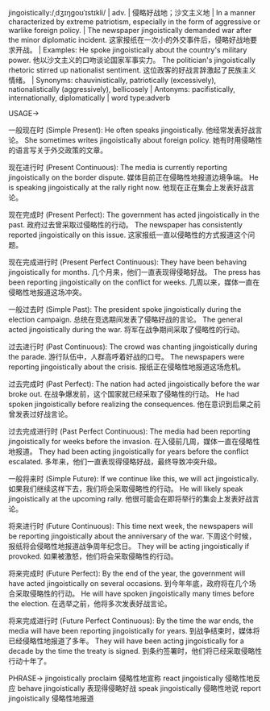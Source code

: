 jingoistically:/ˌdʒɪŋɡoʊˈɪstɪkli/ | adv. | 侵略好战地；沙文主义地 | In a manner characterized by extreme patriotism, especially in the form of aggressive or warlike foreign policy. | The newspaper jingoistically demanded war after the minor diplomatic incident.  这家报纸在一次小的外交事件后，侵略好战地要求开战。 | Examples: He spoke jingoistically about the country's military power. 他以沙文主义的口吻谈论国家军事实力。 The politician's jingoistically rhetoric stirred up nationalist sentiment. 这位政客的好战言辞激起了民族主义情绪。 | Synonyms: chauvinistically, patriotically (excessively), nationalistically (aggressively), bellicosely | Antonyms: pacifistically, internationally, diplomatically | word type:adverb


USAGE->

一般现在时 (Simple Present):
He often speaks jingoistically. 他经常发表好战言论。
She sometimes writes jingoistically about foreign policy. 她有时用侵略性的语言写关于外交政策的文章。

现在进行时 (Present Continuous):
The media is currently reporting jingoistically on the border dispute.  媒体目前正在侵略性地报道边境争端。
He is speaking jingoistically at the rally right now. 他现在正在集会上发表好战言论。

现在完成时 (Present Perfect):
The government has acted jingoistically in the past. 政府过去曾采取过侵略性的行动。
The newspaper has consistently reported jingoistically on this issue.  这家报纸一直以侵略性的方式报道这个问题。

现在完成进行时 (Present Perfect Continuous):
They have been behaving jingoistically for months. 几个月来，他们一直表现得侵略好战。
The press has been reporting jingoistically on the conflict for weeks.  几周以来，媒体一直在侵略性地报道这场冲突。


一般过去时 (Simple Past):
The president spoke jingoistically during the election campaign. 总统在竞选期间发表了侵略好战的言论。
The general acted jingoistically during the war. 将军在战争期间采取了侵略性的行动。

过去进行时 (Past Continuous):
The crowd was chanting jingoistically during the parade. 游行队伍中，人群高呼着好战的口号。
The newspapers were reporting jingoistically about the crisis. 报纸正在侵略性地报道这场危机。

过去完成时 (Past Perfect):
The nation had acted jingoistically before the war broke out. 在战争爆发前，这个国家就已经采取了侵略性的行动。
He had spoken jingoistically before realizing the consequences. 他在意识到后果之前曾发表过好战言论。

过去完成进行时 (Past Perfect Continuous):
The media had been reporting jingoistically for weeks before the invasion. 在入侵前几周，媒体一直在侵略性地报道。
They had been acting jingoistically for years before the conflict escalated. 多年来，他们一直表现得侵略好战，最终导致冲突升级。

一般将来时 (Simple Future):
If we continue like this, we will act jingoistically. 如果我们继续这样下去，我们将会采取侵略性的行动。
He will likely speak jingoistically at the upcoming rally. 他很可能会在即将举行的集会上发表好战言论。

将来进行时 (Future Continuous):
This time next week, the newspapers will be reporting jingoistically about the anniversary of the war.  下周这个时候，报纸将会侵略性地报道战争周年纪念日。
They will be acting jingoistically if provoked. 如果被激怒，他们将会采取侵略性的行动。

将来完成时 (Future Perfect):
By the end of the year, the government will have acted jingoistically on several occasions. 到今年年底，政府将在几个场合采取侵略性的行动。
He will have spoken jingoistically many times before the election. 在选举之前，他将多次发表好战言论。

将来完成进行时 (Future Perfect Continuous):
By the time the war ends, the media will have been reporting jingoistically for years. 到战争结束时，媒体将已经侵略性地报道了多年。
They will have been acting jingoistically for a decade by the time the treaty is signed. 到条约签署时，他们将已经采取侵略性行动十年了。


PHRASE->
jingoistically proclaim  侵略性地宣称
react jingoistically  侵略性地反应
behave jingoistically 表现得侵略好战
speak jingoistically  侵略性地说
report jingoistically 侵略性地报道
